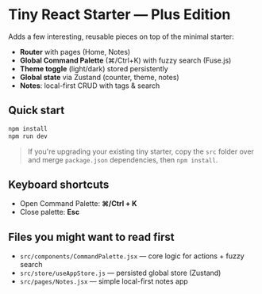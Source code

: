 # Tiny React Starter — Plus Edition

Adds a few interesting, reusable pieces on top of the minimal starter:

- **Router** with pages (Home, Notes)
- **Global Command Palette** (⌘/Ctrl+K) with fuzzy search (Fuse.js)
- **Theme toggle** (light/dark) stored persistently
- **Global state** via Zustand (counter, theme, notes)
- **Notes**: local-first CRUD with tags & search

## Quick start

```bash
npm install
npm run dev
```

> If you're upgrading your existing tiny starter, copy the `src` folder over
> and merge `package.json` dependencies, then `npm install`.

## Keyboard shortcuts

- Open Command Palette: **⌘/Ctrl + K**
- Close palette: **Esc**

## Files you might want to read first

- `src/components/CommandPalette.jsx` — core logic for actions + fuzzy search
- `src/store/useAppStore.js` — persisted global store (Zustand)
- `src/pages/Notes.jsx` — simple local-first notes app
